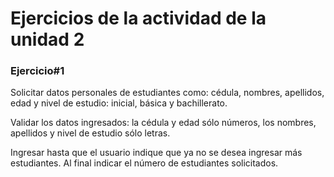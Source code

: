 # Ejercicios de la actividad de la unidad 2

### Ejercicio#1

Solicitar datos personales de estudiantes como: cédula, nombres, apellidos, edad y nivel de estudio: inicial, básica y bachillerato.

Validar los datos ingresados: la cédula y edad sólo números, los nombres, apellidos y nivel de estudio sólo letras.

Ingresar hasta que el usuario indique que ya no se desea ingresar más estudiantes. Al final indicar el número de estudiantes solicitados.